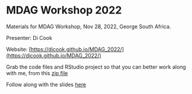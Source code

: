 # MDAG Workshop 2022

Materials for MDAG Workshop, Nov 28, 2022, George South Africa.

Presenter: Di Cook

Website: [https://dicook.github.io/MDAG_2022/](https://dicook.github.io/MDAG_2022/)

Grab the code files and RStudio project so that you can better work along with me, from this [zip file](https://dicook.github.io/MDAG_2022/MDAG.zip)

Follow along with the slides [here](https://dicook.github.io/MDAG_2022/slides1.html)
